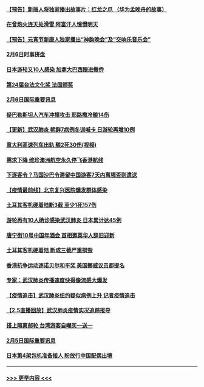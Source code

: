 #### [【预告】新唐人将独家播出故事片：红龙之爪 （华为孟晚舟的故事）](../pages/prog202/a102767728.md?t=02071211) 
#### [在曾炮火连天处滑雪 阿富汗人憧憬明天](../pages/prog202/a102771290.md?t=02071211) 
#### [【预告】元宵节新唐人独家播出“神韵晚会”及“交响乐音乐会”](../pages/prog202/a102767674.md?t=02071211) 
#### [2月6日时事拼盘](../pages/prog202/a102771225.md?t=02071211) 
#### [日本游轮又10人感染 加拿大巴西跟进撤侨](../pages/prog202/a102771084.md?t=02071211) 
#### [第24届台法文化奖 法国颁奖](../pages/prog202/a102771032.md?t=02071211) 
#### [2月6日国际重要讯息](../pages/prog202/a102770794.md?t=02071211) 
#### [疑巴勒斯坦人汽车冲撞攻击 耶路撒冷酿14伤](../pages/prog202/a102770586.md?t=02071211) 
#### [【更新】武汉肺炎 朝鲜7病例冬训喊卡 日游轮再增10例](../pages/prog202/a102770740.md?t=02071211) 
#### [意大利高速列车出轨 酿2死30伤(视频)](../pages/prog202/a102770762.md?t=02071211) 
#### [需求下降 维珍澳洲航空永久停飞香港航线](../pages/prog202/a102770751.md?t=02071211) 
#### [下逐客令？马国沙巴令滞留中国游客7天内离境否则遣送](../pages/prog202/a102770640.md?t=02071211) 
#### [【疫情最前线】北京复兴医院爆发群体感染](../pages/prog202/a102770602.md?t=02071211) 
#### [土耳其客机硬着陆断3截 至少1死157伤](../pages/prog202/a102770508.md?t=02071211) 
#### [游轮再有10人确诊感染武汉肺炎 日本累计达45例](../pages/prog202/a102770476.md?t=02071211) 
#### [唐宁街10号中国年酒会 首相邀英华人辞旧迎新](../pages/prog202/a102770458.md?t=02071211) 
#### [土耳其客机硬着陆 断成三截严重损毁](../pages/prog202/a102770239.md?t=02071211) 
#### [香港抗争运动逐诺贝尔和平奖 美国挪威议员都提名](../pages/prog202/a102770390.md?t=02071211) 
#### [专家：武汉肺炎传播速度快得像流感大爆发](../pages/prog202/a102770132.md?t=02071211) 
#### [【疫情追击】武汉肺炎纽约疑似病例上升 记者疫情追击](../pages/prog202/a102770000.md?t=02071211) 
#### [【2.5直播回放】武汉肺炎疫情实况追踪报导](../pages/prog202/a102769913.md?t=02071211) 
#### [搭上隔离邮轮 台湾游客自嘲买一送一](../pages/prog202/a102769845.md?t=02071211) 
#### [2月5日国际重要讯息](../pages/prog202/a102769821.md?t=02071211) 
#### [日本第4架包机准备接人 盼放行中国配偶出境](../pages/prog202/a102769765.md?t=02071211) 

----
#### [ >>> 更早内容 <<< ](../indexes/prog202-earlier.md)
